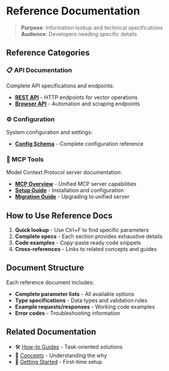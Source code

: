 # Reference Documentation

> **Purpose**: Information lookup and technical specifications  
> **Audience**: Developers needing specific details

## Reference Categories

### 📋 API Documentation
Complete API specifications and endpoints:
- [**REST API**](../reference/api/rest-api.md) - HTTP endpoints for vector operations
- [**Browser API**](../reference/api/browser-api.md) - Automation and scraping endpoints

### ⚙️ Configuration
System configuration and settings:
- [**Config Schema**](../reference/configuration/config-schema.md) - Complete configuration reference

### 🔌 MCP Tools
Model Context Protocol server documentation:
- [**MCP Overview**](./mcp-tools/README.md) - Unified MCP server capabilities
- [**Setup Guide**](../reference/mcp-tools/setup.md) - Installation and configuration
- [**Migration Guide**](../reference/mcp-tools/migration-guide.md) - Upgrading to unified server

## How to Use Reference Docs

1. **Quick lookup** - Use Ctrl+F to find specific parameters
2. **Complete specs** - Each section provides exhaustive details
3. **Code examples** - Copy-paste ready code snippets
4. **Cross-references** - Links to related concepts and guides

## Document Structure

Each reference document includes:
- **Complete parameter lists** - All available options
- **Type specifications** - Data types and validation rules
- **Example requests/responses** - Working code examples
- **Error codes** - Troubleshooting information

## Related Documentation

- 🛠️ [How-to Guides](../how-to-guides/) - Task-oriented solutions
- 🧠 [Concepts](../concepts/) - Understanding the why
- 🚀 [Getting Started](../getting-started/) - First-time setup